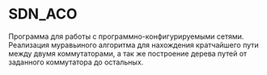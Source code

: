 # SDN_ACO
Программа для работы с программно-конфигурируемыми сетями. Реализация муравьиного алгоритма для нахождения кратчайшего пути между двумя коммутаторами, а так же построение дерева путей от заданного коммутатора до остальных.
